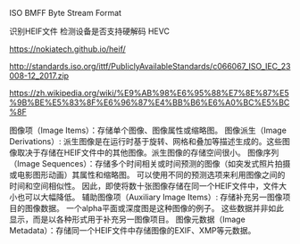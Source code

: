ISO BMFF Byte Stream Format

识别HEIF文件
检测设备是否支持硬解码 HEVC



https://nokiatech.github.io/heif/

http://standards.iso.org/ittf/PubliclyAvailableStandards/c066067_ISO_IEC_23008-12_2017.zip

https://zh.wikipedia.org/wiki/%E9%AB%98%E6%95%88%E7%8E%87%E5%9B%BE%E5%83%8F%E6%96%87%E4%BB%B6%E6%A0%BC%E5%BC%8F


图像项（Image Items）：存储单个图像、图像属性或缩略图。
图像派生（Image Derivations）: 派生图像是在运行时基于旋转、网格和叠加等描述生成的。这些图像取决于存储在HEIF文件中的其他图像。派生图像的存储空间很小。
图像序列（Image Sequences）：存储多个时间相关或时间预测的图像（如突发式照片拍摄或电影图形动画）其属性和缩略图。 可以使用不同的预测选项来利用图像之间的时间和空间相似性。 因此，即使将数十张图像存储在同一个HEIF文件中，文件大小也可以大幅降低。
辅助图像项（Auxiliary Image Items）: 存储补充另一图像项目的图像数据。 一个alpha平面或深度图是这种图像的例子。 这些数据并非如此显示，而是以各种形式用于补充另一图像项目。
图像元数据（Image Metadata）：存储同一个HEIF文件中存储图像的EXIF、XMP等元数据。


